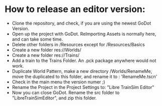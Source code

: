 # How to release an editor version:

- Clone the repository, and check, if you are using the newest GoDot Version.
- Open up the project with GoDot. ReImporting Assets is normally here, and can take some time.
- Delete other folders in /Resources except for /Resources/Basics
- Create a new folder res://Worlds/
- Create a new folder res://Trains/
- Add a train to the Trains Folder. An .pck package anywhere would not work.
- Duplicate World Pattern, make a new directory /Worlds/RenameMe, move the duplicated to this folder, and rename it to : 'RenameMe.tscn'
- Check in the main menu the version numer ;)
- Rename the Project in the Project Settings to: "Libre TrainSim Editor"
- Now you can close GoDot. Rename the src folder to "LibreTrainSimEditor", and zip this folder.
